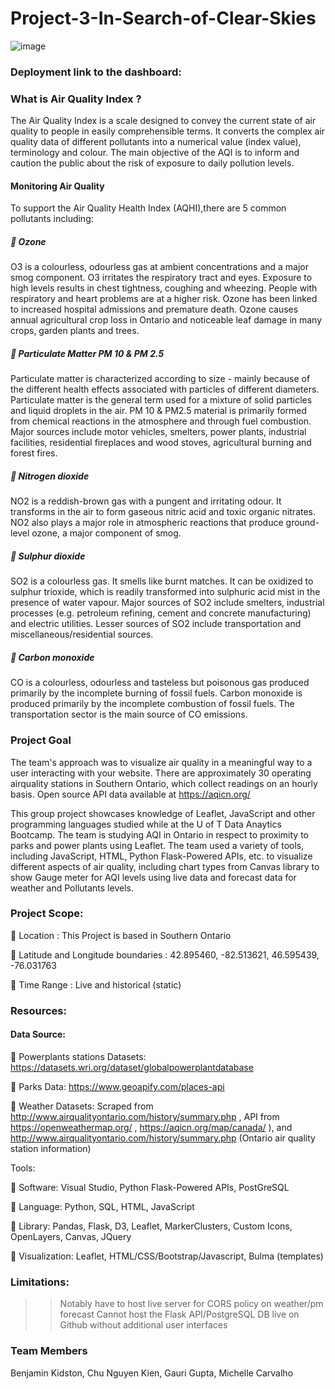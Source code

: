 # Project-3-In-Search-of-Clear-Skies


![image](https://globalnews.ca/wp-content/uploads/2021/10/CP17269726.jpg?quality=85&strip=all)


### Deployment link to the dashboard: 


### What is Air Quality Index ?

The Air Quality Index is a scale designed to convey the current state of air quality to people in easily comprehensible terms. It converts the complex air quality data of different pollutants into a numerical value (index value), terminology and colour. The main objective of the AQI is to inform and caution the public about the risk of exposure to daily pollution levels.

#### Monitoring Air Quality

To support the Air Quality Health Index (AQHI),there are 5 common pollutants including:

##### 🔶 Ozone 
O3 is a colourless, odourless gas at ambient concentrations and a major smog component. O3 irritates the respiratory tract and eyes. Exposure to high levels results in chest tightness, coughing and wheezing. People with respiratory and heart problems are at a higher risk. Ozone has been linked to increased hospital admissions and premature death. Ozone causes annual agricultural crop loss in Ontario and noticeable leaf damage in many crops, garden plants and trees.


##### 🔶 Particulate Matter PM 10 & PM 2.5
Particulate matter is characterized according to size - mainly because of the different health effects associated with particles of different diameters. Particulate matter is the general term used for a mixture of solid particles and liquid droplets in the air. PM 10 & PM2.5 material is primarily formed from chemical reactions in the atmosphere and through fuel combustion. Major sources include motor vehicles, smelters, power plants, industrial facilities, residential fireplaces and wood stoves, agricultural burning and forest fires.


##### 🔶 Nitrogen dioxide
NO2 is a reddish-brown gas with a pungent and irritating odour. It transforms in the air to form gaseous nitric acid and toxic organic nitrates. NO2 also plays a major role in atmospheric reactions that produce ground-level ozone, a major component of smog.

##### 🔶 Sulphur dioxide
SO2 is a colourless gas. It smells like burnt matches. It can be oxidized to sulphur trioxide, which is readily transformed into sulphuric acid mist in the presence of water vapour. Major sources of SO2 include smelters, industrial processes (e.g. petroleum refining, cement and concrete manufacturing) and electric utilities. Lesser sources of SO2 include transportation and miscellaneous/residential sources.


##### 🔶 Carbon monoxide 
CO is a colourless, odourless and tasteless but poisonous gas produced primarily by the incomplete burning of fossil fuels. Carbon monoxide is produced primarily by the incomplete combustion of fossil fuels. The transportation sector is the main source of CO emissions.


### Project Goal

The team's approach was to visualize air quality in a meaningful way to a user interacting with your website.  There are approximately 30 operating airquality stations in Southern Ontario, which collect readings on an hourly basis.  Open source API data available at https://aqicn.org/ 

This group project showcases knowledge of Leaflet, JavaScript and other programming languages studied while at the U of T Data Anaytics Bootcamp. The team is studying AQI in Ontario in respect to proximity to parks and power plants using Leaflet. The team used a variety of tools, including JavaScript, HTML, Python Flask-Powered APIs, etc. to visualize different aspects of air quality, including chart types from Canvas library to show Gauge meter for AQI levels using live data and forecast data for weather and Pollutants levels.


### Project Scope:

🔶 Location : This Project is based in Southern Ontario

🔶 Latitude and Longitude boundaries : 42.895460, -82.513621, 46.595439, -76.031763

🔶 Time Range : Live and historical (static)


### Resources:

#### Data Source:

🔶 Powerplants stations Datasets: https://datasets.wri.org/dataset/globalpowerplantdatabase 

🔶 Parks Data: https://www.geoapify.com/places-api

🔶 Weather Datasets: Scraped from http://www.airqualityontario.com/history/summary.php , API from https://openweathermap.org/ , https://aqicn.org/map/canada/ ), and http://www.airqualityontario.com/history/summary.php (Ontario air quality station information)

Tools:

🔶 Software: Visual Studio, Python Flask-Powered APIs, PostGreSQL

🔶 Language:  Python, SQL, HTML, JavaScript

🔶 Library: Pandas, Flask, D3, Leaflet, MarkerClusters, Custom Icons, OpenLayers, Canvas, JQuery

🔶 Visualization: Leaflet, HTML/CSS/Bootstrap/Javascript, Bulma (templates)


### Limitations: 

>> Notably have to host live server for CORS policy on weather/pm forecast
>> Cannot host the Flask API/PostgreSQL DB live on Github without additional user interfaces


### Team Members

Benjamin Kidston, Chu Nguyen Kien, Gauri Gupta, Michelle Carvalho


